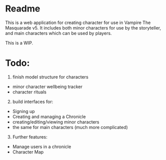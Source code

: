 # Readme

This is a web application for creating character for use in Vampire The Masquarade v5. It includes both minor characters for use by the storyteller, and main characters which can be used by players.

This is a WIP. 

# Todo:

1. finish model structure for characters
  * minor character wellbeing tracker
  * character rituals

2. build interfaces for:
  * Signing up
  * Creating and managing a Chronicle
  * creating/editing/viewing minor characters
  * the same for main characters (much more complicated)

3. Further features:
  * Manage users in a chronicle
  * Character Map
